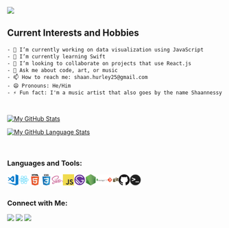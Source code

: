 ![](images/Shaan.gif) 

## Current Interests and Hobbies
    - 🔭 I’m currently working on data visualization using JavaScript
    - 🌱 I’m currently learning Swift
    - 👯 I’m looking to collaborate on projects that use React.js
    - 💬 Ask me about code, art, or music
    - 📫 How to reach me: shaan.hurley25@gmail.com
    - 😄 Pronouns: He/Him
    - ⚡️ Fun fact: I'm a music artist that also goes by the name Shaannessy

<br />

[![My GitHub Stats](https://github-readme-stats.vercel.app/api/?username=shaannessy25&count_private=true&theme=tokyonight&showicons=true)]()

[![My GitHub Language Stats](https://github-readme-stats.vercel.app/api/top-langs/?username=shaannessy25&langs_count=5&theme=tokyonight)]()

<br />

### Languages and Tools:
[<img align="left" alt="Visual Studio Code" width="26px" src="https://raw.githubusercontent.com/github/explore/80688e429a7d4ef2fca1e82350fe8e3517d3494d/topics/visual-studio-code/visual-studio-code.png" />][portfolio]
[<img align="left" alt="React" width="26px" src="https://raw.githubusercontent.com/github/explore/80688e429a7d4ef2fca1e82350fe8e3517d3494d/topics/react/react.png" />][portfolio]
[<img align="left" alt="HTML5" width="26px" src="https://raw.githubusercontent.com/github/explore/80688e429a7d4ef2fca1e82350fe8e3517d3494d/topics/html/html.png" />][portfolio]
[<img align="left" alt="CSS3" width="26px" src="https://raw.githubusercontent.com/github/explore/80688e429a7d4ef2fca1e82350fe8e3517d3494d/topics/css/css.png" />][portfolio]
[<img align="left" alt="Sass" width="26px" src="https://raw.githubusercontent.com/github/explore/80688e429a7d4ef2fca1e82350fe8e3517d3494d/topics/sass/sass.png" />][portfolio]
[<img align="left" alt="JavaScript" width="26px" src="https://raw.githubusercontent.com/github/explore/80688e429a7d4ef2fca1e82350fe8e3517d3494d/topics/javascript/javascript.png" />][portfolio]
[<img align="left" alt="Gatsby" width="26px" src="https://raw.githubusercontent.com/github/explore/e94815998e4e0713912fed477a1f346ec04c3da2/topics/gatsby/gatsby.png" />][portfolio]
[<img align="left" alt="Node.js" width="26px" src="https://raw.githubusercontent.com/github/explore/80688e429a7d4ef2fca1e82350fe8e3517d3494d/topics/nodejs/nodejs.png" />][portfolio]
[<img align="left" alt="MongoDB" width="26px" src="https://raw.githubusercontent.com/github/explore/80688e429a7d4ef2fca1e82350fe8e3517d3494d/topics/mongodb/mongodb.png" />][portfolio]
[<img align="left" alt="Git" width="26px" src="https://raw.githubusercontent.com/github/explore/80688e429a7d4ef2fca1e82350fe8e3517d3494d/topics/git/git.png" />][portfolio]
[<img align="left" alt="GitHub" width="26px" src="https://raw.githubusercontent.com/github/explore/78df643247d429f6cc873026c0622819ad797942/topics/github/github.png" />][portfolio]
[<img align="left" alt="Terminal" width="26px" src="https://raw.githubusercontent.com/github/explore/80688e429a7d4ef2fca1e82350fe8e3517d3494d/topics/terminal/terminal.png" />][portfolio]

<br />
<br />


### Connect with Me:
[<img src="https://img.icons8.com/nolan/64/linkedin-circled.png"/>][linkedinLink]
[<img src="https://img.icons8.com/nolan/64/instagram-new.png"/>][instaLink]
[<img src="https://img.icons8.com/nolan/64/medium-new.png"/>][mediumLink]



<!-- Links -->
[linkedinLink]: https://www.linkedin.com/in/shaan-hurley-670650123/

[instaLink]: https://www.instagram.com/shaannessy/?hl=en

[mediumLink]: https://shaan-hurley25.medium.com/

[portfolio]: https://www.makeschool.com/portfolio/shaan